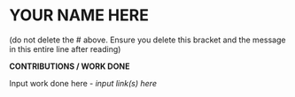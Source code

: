 # YOUR NAME HERE
(do not delete the # above. Ensure you delete this bracket and the message in this entire line after reading)

**CONTRIBUTIONS / WORK DONE**

Input work done here - _input link(s) here_
